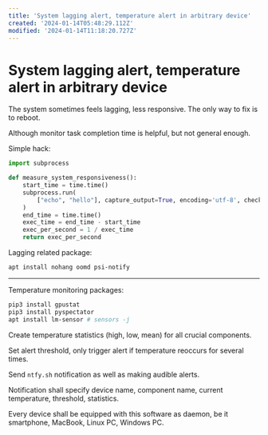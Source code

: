 ```yaml
---
title: 'System lagging alert, temperature alert in arbitrary device'
created: '2024-01-14T05:48:29.112Z'
modified: '2024-01-14T11:18:20.727Z'
---
```


# System lagging alert, temperature alert in arbitrary device

The system sometimes feels lagging, less responsive. The only way to fix is to reboot.

Although monitor task completion time is helpful, but not general enough.

Simple hack:

```python
import subprocess

def measure_system_responsiveness():
    start_time = time.time()
    subprocess.run(
        ["echo", "hello"], capture_output=True, encoding='utf-8', check=True
    )
    end_time = time.time()
    exec_time = end_time - start_time
    exec_per_second = 1 / exec_time
    return exec_per_second
```

Lagging related package:

```bash
apt install nohang oomd psi-notify 
```

---

Temperature monitoring packages:

```bash
pip3 install gpustat
pip3 install pyspectator
apt install lm-sensor # sensors -j
```

Create temperature statistics (high, low, mean) for all crucial components.

Set alert threshold, only trigger alert if temperature reoccurs for several times.

Send `ntfy.sh` notification as well as making audible alerts.

Notification shall specify device name, component name, current temperature, threshold, statistics.

Every device shall be equipped with this software as daemon, be it smartphone, MacBook, Linux PC, Windows PC.
